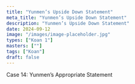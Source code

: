 ```yaml
---
title: "Yunmen’s Upside Down Statement"
meta_title: "Yunmen’s Upside Down Statement"
description: "Yunmen’s Upside Down Statement"
date: 2024-09-12
image: "/images/image-placeholder.jpg"
types: ["Koan 1"]
masters: [""]
tags: ["Koan"]
draft: false
---
```


Case 14: Yunmen’s Appropriate Statement
